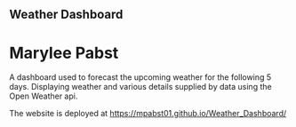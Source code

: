 ## Weather Dashboard
# Marylee Pabst
A dashboard used to forecast the upcoming weather for the following 5 days. Displaying weather and various details supplied by data using the Open Weather api.

The website is deployed at https://mpabst01.github.io/Weather_Dashboard/

